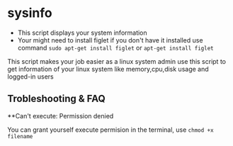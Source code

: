 # sysinfo

* This script displays your system information
* Your might need to install figlet if you don't have it installed use command `sudo apt-get install figlet` or `apt-get install figlet`

This script makes your job easier as a linux system admin
use this script to get information of your linux system like memory,cpu,disk usage and logged-in users


## Trobleshooting & FAQ
**Can't execute: Permission denied

You can grant yourself execute permision in the terminal, use `chmod +x filename` 
